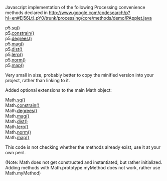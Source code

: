 Javascript implementation of the following Processing convenience methods declared in http://www.google.com/codesearch/p?hl=en#Ej56LtI_pY0/trunk/processing/core/methods/demo/PApplet.java

p5.[sq()](http://processing.org/reference/sq_.html)<br />
p5.[constrain()](http://processing.org/reference/constrain_.html)<br />
p5.[degrees()](http://processing.org/reference/degrees_.html)<br />
p5.[mag()](http://processing.org/reference/mag_.html)<br />
p5.[dist()](http://processing.org/reference/dist_.html)<br />
p5.[lerp()](http://processing.org/reference/lerp_.html)<br />
p5.[norm()](http://processing.org/reference/norm_.html)<br />
p5.[map()](http://processing.org/reference/map_.html)<br />

Very small in size, probably better to copy the minified version into your project, rather than linking to it.

Added optional extensions to the main Math object:

Math.[sq()](http://processing.org/reference/sq_.html)<br />
Math.[constrain()](http://processing.org/reference/constrain_.html)<br />
Math.[degrees()](http://processing.org/reference/degrees_.html)<br />
Math.[mag()](http://processing.org/reference/mag_.html)<br />
Math.[dist()](http://processing.org/reference/dist_.html)<br />
Math.[lerp()](http://processing.org/reference/lerp_.html)<br />
Math.[norm()](http://processing.org/reference/norm_.html)<br />
Math.[map()](http://processing.org/reference/map_.html)<br />

This code is not checking whether the methods already exist, use it at your own peril.

(Note: Math does not get constructed and instantiated, but rather initialized. Adding methods with Math.prototype.myMethod does not work, rather use Math.myMethod)